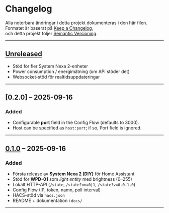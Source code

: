 # Changelog

Alla noterbara ändringar i detta projekt dokumenteras i den här filen.  
Formatet är baserat på [Keep a Changelog](https://keepachangelog.com/en/1.0.0/),  
och detta projekt följer [Semantic Versioning](https://semver.org/spec/v2.0.0.html).

---

## [Unreleased]

- Stöd för fler System Nexa 2-enheter
- Power consumption / energimätning (om API stöder det)
- Websocket-stöd för realtidsuppdateringar

---

## [0.2.0] – 2025-09-16
### Added
- Configurable **port** field in the Config Flow (defaults to 3000).
- Host can be specified as `host:port`; if so, Port field is ignored.

---

## [0.1.0] – 2025-09-16
### Added
- Första release av **System Nexa 2 (DIY)** för Home Assistant
- Stöd för **WPD-01** som *light entity* med brightness (0–255)
- Lokalt HTTP-API (`/state`, `/state?on=0|1`, `/state?v=0.0–1.0`)
- Config Flow (IP, token, namn, poll interval)
- HACS-stöd via `hacs.json`
- README + dokumentation i `docs/`

---

[Unreleased]: https://github.com/YOURNAME/homeassistant-systemnexa2/compare/v0.1.0...HEAD
[0.1.0]: https://github.com/YOURNAME/homeassistant-systemnexa2/releases/tag/v0.1.0
